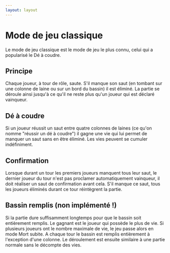 ```yaml
---
layout: layout
---
```

Mode de jeu classique
=====================

Le mode de jeu classique est le mode de jeu le plus connu, celui qui a popularisé le Dé à coudre.

## Principe
Chaque joueur, à tour de rôle, saute. S'il manque son saut (en tombant sur une colonne de laine ou sur un bord du bassin) il est éliminé. La partie se déroule ainsi jusqu'à ce qu'il ne reste plus qu'un joueur qui est déclaré vainqueur.

## Dé à coudre
Si un joueur réussit un saut entre quatre colonnes de laines (ce qu'on nomme "réussir un dé à coudre") il gagne une vie qui lui permet de manquer un saut sans en être éliminé. Les vies peuvent se cumuler indéfiniment.

## Confirmation
Lorsque durant un tour les premiers joueurs manquent tous leur saut, le dernier joueur du tour n'est pas proclamer automatiquement vainqueur, il doit réaliser un saut de confirmation avant cela. S'il manque ce saut, tous les joueurs éliminés durant ce tour réintègrent la partie.

## Bassin remplis (non implémenté !)
Si la partie dure suffisamment longtemps pour que le bassin soit entièrement remplis. Le gagnant est le joueur qui possède le plus de vie. Si plusieurs joueurs ont le nombre maximale de vie, le jeu passe alors en mode Mort subite. A chaque tour le bassin est remplis entièrement à l'exception d'une colonne. Le déroulement est ensuite similaire à une partie normale sans le décompte des vies.